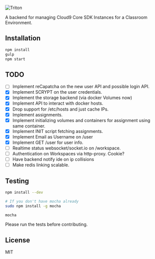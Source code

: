 ![Triton](https://github.com/tritonjs/ui/raw/master/public/css/img/tb.png)

A backend for managing Cloud9 Core SDK Instances for a Classroom Environment.

## Installation

```bash
npm install
gulp
npm start
```

## TODO

* [ ] Implement reCapatcha on the new user API and possible login API.
* [x] Implement SCRYPT on the user credentials.
* [x] Implement the storage backend (via docker Volumes now)
* [x] Implement API to interact with docker hosts.
* [x] Drop support for /etc/hosts and just cache IPs.
* [x] Implement assignments.
* [x] Implement initializing volumes and containers for assignment using same container.
* [x] Implement INIT script fetching assignments.
* [x] Implement Email as Username on /user
* [x] Implement GET /user for user info.
* [ ] Realtime status websocket/socket.io on /workspace.
* [ ] Authentication on Workspaces via http-proxy. Cookie?
* [ ] Have backend notify ide on ip collisions
* [ ] Make redis linking scalable.

## Testing

```bash
npm install --dev

# If you don't have mocha already
sudo npm install -g mocha

mocha
```

Please run the tests before contributing.

## License

MIT
